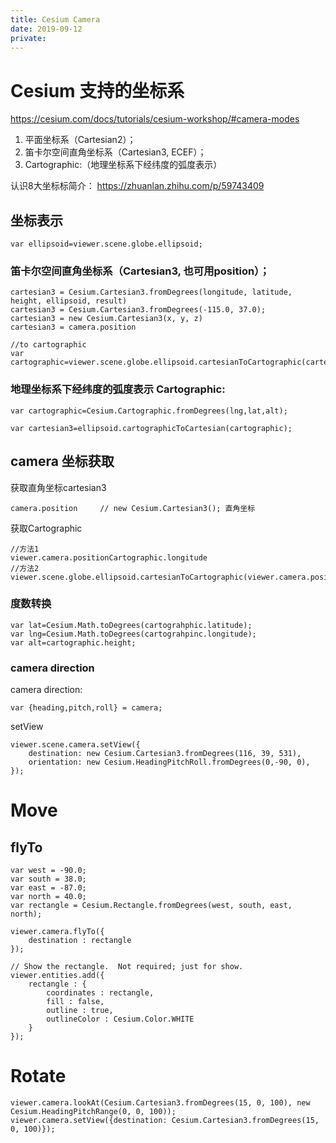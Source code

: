 ```yaml
---
title: Cesium Camera
date: 2019-09-12
private:
---
```

# Cesium 支持的坐标系
https://cesium.com/docs/tutorials/cesium-workshop/#camera-modes
1. 平面坐标系（Cartesian2）；
2. 笛卡尔空间直角坐标系（Cartesian3, ECEF）；
3. Cartographic:（地理坐标系下经纬度的弧度表示）

认识8大坐标标简介：
https://zhuanlan.zhihu.com/p/59743409

## 坐标表示
    var ellipsoid=viewer.scene.globe.ellipsoid;

### 笛卡尔空间直角坐标系（Cartesian3, 也可用position）；

    cartesian3 = Cesium.Cartesian3.fromDegrees(longitude, latitude, height, ellipsoid, result) 
    cartesian3 = Cesium.Cartesian3.fromDegrees(-115.0, 37.0);
    cartesian3 = new Cesium.Cartesian3(x, y, z)
    cartesian3 = camera.position

    //to cartographic
    var cartographic=viewer.scene.globe.ellipsoid.cartesianToCartographic(cartesian3);

### 地理坐标系下经纬度的弧度表示 Cartographic:

    var cartographic=Cesium.Cartographic.fromDegrees(lng,lat,alt);

    var cartesian3=ellipsoid.cartographicToCartesian(cartographic);

## camera 坐标获取
获取直角坐标cartesian3

    camera.position     // new Cesium.Cartesian3(); 直角坐标

获取Cartographic

    //方法1
    viewer.camera.positionCartographic.longitude
    //方法2
    viewer.scene.globe.ellipsoid.cartesianToCartographic(viewer.camera.position).height

### 度数转换

    var lat=Cesium.Math.toDegrees(cartograhphic.latitude);
    var lng=Cesium.Math.toDegrees(cartograhpinc.longitude);
    var alt=cartographic.height;

### camera direction
camera direction:

    var {heading,pitch,roll} = camera;

setView

    viewer.scene.camera.setView({
        destination: new Cesium.Cartesian3.fromDegrees(116, 39, 531),
        orientation: new Cesium.HeadingPitchRoll.fromDegrees(0,-90, 0),
    });

# Move
## flyTo

    var west = -90.0;
    var south = 38.0;
    var east = -87.0;
    var north = 40.0;
    var rectangle = Cesium.Rectangle.fromDegrees(west, south, east, north);

    viewer.camera.flyTo({
        destination : rectangle
    });

    // Show the rectangle.  Not required; just for show.
    viewer.entities.add({
        rectangle : {
            coordinates : rectangle,
            fill : false,
            outline : true,
            outlineColor : Cesium.Color.WHITE
        }
    });

# Rotate

    viewer.camera.lookAt(Cesium.Cartesian3.fromDegrees(15, 0, 100), new Cesium.HeadingPitchRange(0, 0, 100));
    viewer.camera.setView({destination: Cesium.Cartesian3.fromDegrees(15, 0, 100)});